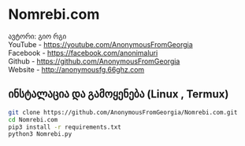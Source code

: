 # Nomrebi.com
ავტორი: გიო რგი
<br>YouTube - https://youtube.com/AnonymousFromGeorgia
<br>Facebook - https://facebook.com/anonimaluri
<br>Github - https://github.com/AnonymousFromGeorgia
<br>Website - http://anonymousfg.66ghz.com
## ინსტალაცია და გამოყენება (Linux , Termux)

```bash
git clone https://github.com/AnonymousFromGeorgia/Nomrebi.com.git
cd Nomrebi.com
pip3 install -r requirements.txt
python3 Nomrebi.py
```
